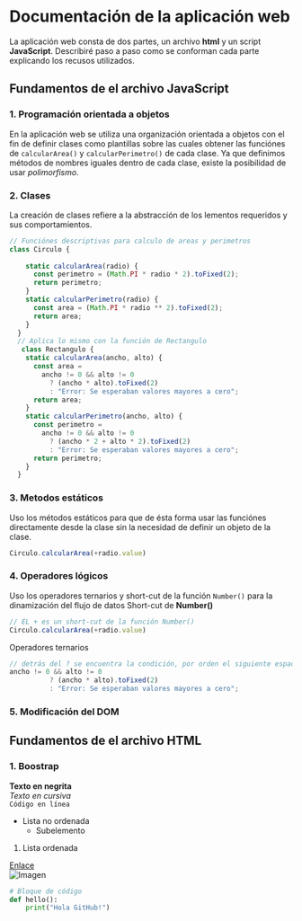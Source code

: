 # Documentación de la aplicación web
La aplicación web consta de dos partes, un archivo **html** y un script **JavaScript**.
Describiré paso a paso como se conforman cada parte explicando los recusos utilizados.

## Fundamentos de el archivo **JavaScript**

### 1. Programación orientada a objetos
En la aplicación web se utiliza una organización orientada a objetos 
con el fin de definir clases como plantillas sobre las cuales obtener las
funciónes de `calcularArea()` y `calcularPerimetro()` de cada clase. 
Ya que definimos métodos de nombres iguales dentro de cada
clase, existe la posibilidad de usar *polimorfismo*.
### 2. Clases
La creación de clases refiere a la abstracción de los lementos requeridos y sus comportamientos.
```js
// Funciónes descriptivas para calculo de areas y perimetros
class Circulo {
    
    static calcularArea(radio) {
      const perimetro = (Math.PI * radio * 2).toFixed(2);
      return perimetro;
    }
    static calcularPerimetro(radio) {
      const area = (Math.PI * radio ** 2).toFixed(2);
      return area;
    }
  }
  // Aplica lo mismo con la función de Rectangulo
   class Rectangulo {
    static calcularArea(ancho, alto) {
      const area =
        ancho != 0 && alto != 0
          ? (ancho * alto).toFixed(2)
          : "Error: Se esperaban valores mayores a cero";
      return area;
    }
    static calcularPerimetro(ancho, alto) {
      const perimetro =
        ancho != 0 && alto != 0
          ? (ancho * 2 + alto * 2).toFixed(2)
          : "Error: Se esperaban valores mayores a cero";
      return perimetro;
    }
  }
```

### 3. Metodos estáticos
Uso los métodos estáticos para que de ésta forma usar las funciónes directamente desde la clase sin la necesidad de definir un objeto de la clase.
```js
Circulo.calcularArea(+radio.value)
```
### 4. Operadores lógicos
Uso los operadores ternarios y short-cut de la función `Number()` para la dinamización del flujo de datos
Short-cut de **Number()**
```js
// EL + es un short-cut de la función Number()
Circulo.calcularArea(+radio.value)
```
Operadores ternarios
```js
// detrás del ? se encuentra la condición, por orden el siguiente espacio representa la acción si el if se cumple o despues de los : el else 
ancho != 0 && alto != 0
          ? (ancho * alto).toFixed(2)
          : "Error: Se esperaban valores mayores a cero";
```
### 5. Modificación del DOM

## Fundamentos de el archivo **HTML**

### 1. Boostrap

**Texto en negrita**  
*Texto en cursiva*  
`Código en línea`  


- Lista no ordenada
   - Subelemento
1. Lista ordenada

[Enlace](https://ejemplo.com)  
![Imagen](ruta/imagen.png)  

```python
# Bloque de código
def hello():
    print("Hola GitHub!")

